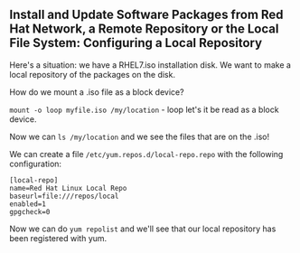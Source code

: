 ## Install and Update Software Packages from Red Hat Network, a Remote Repository or the Local File System: Configuring a Local Repository

Here's a situation: we have a RHEL7.iso installation disk. We want to make a
local repository of the packages on the disk.

How do we mount a .iso file as a block device?

`mount -o loop myfile.iso /my/location` - loop let's it be read as a block device.

Now we can `ls /my/location` and we see the files that are on the .iso!

We can create a file `/etc/yum.repos.d/local-repo.repo` with the following
configuration:
```
[local-repo]
name=Red Hat Linux Local Repo
baseurl=file:///repos/local
enabled=1
gpgcheck=0
```

Now we can do `yum repolist` and we'll see that our local repository has been
registered with yum.
